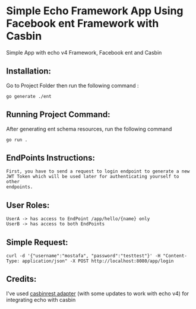 # Simple Echo Framework App Using Facebook ent Framework with Casbin

Simple App with echo v4 Framework, Facebook ent and Casbin

## Installation:

Go to Project Folder then run the following command :

```
go generate ./ent
```

## Running Project Command:
After generating ent schema resources, run the following command

```
go run .
```

## EndPoints Instructions:

```
First, you have to send a request to login endpoint to generate a new
JWT Token which will be used later for authenticating yourself to other
endpoints.

```

## User Roles:

```
UserA -> has access to EndPoint /app/hello/{name} only
UserB -> has access to both EndPoints
```

## Simple Request:

```
curl -d '{"username":"mostafa", "password":"testtest"}' -H "Content-Type: application/json" -X POST http://localhost:8080/app/login
```

## Credits:

I've used [casbinrest adapter](https://github.com/prongbang/casbinrest) (with some updates to work with echo v4) for integrating echo with casbin